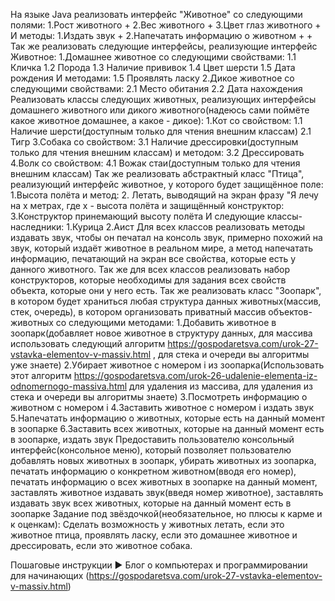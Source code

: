 На языке Java реализовать интерфейс "Животное" со следующими полями:
1.Рост животного    +
2.Вес животного     +
3.Цвет глаз животного   +
И методы:
1.Издать звук   +
2.Напечатать информацию о животном  +   +
Так же реализовать следующие интерфейсы, реализующие интерфейс Животное:
1.Домашнее животное со следующими свойствами:
1.1 Кличка
1.2 Порода
1.3 Наличие прививок
1.4 Цвет шерсти
1.5 Дата рождения
И методами:
1.5 Проявлять ласку
2.Дикое животное со следующими свойствами:
2.1 Место обитания
2.2 Дата нахождения
Реализовать классы следующих животных, реализующих интерфейсы домашнего животного или дикого животного(надеюсь сами поймёте какое животное домашнее, а какое - дикое):
1.Кот со свойством:
1.1 Наличие шерсти(доступным только для чтения внешним классам)
2.1 Тигр
3.Собака со свойством:
3.1 Наличие дрессировки(доступным только для чтения внешним классам)
и методом:
3.2 Дрессировать
4.Волк со свойством:
4.1 Вожак стаи(доступным только для чтения внешним классам)
Так же реализовать абстрактный класс "Птица", реализующий интерфейс животное, у которого будет защищённое поле:
1.Высота полёта
и метод:
2. Летать, выводящий на экран фразу "Я лечу на x метрах, где x - высота полёта
и защищённый конструктор:
3.Конструктор принемающий высоту полёта
И следующие классы-наследники:
1.Курица
2.Аист
Для всех классов реализовать методы издавать звук, чтобы он печатал на консоль звук, примерно похожий на звук, который издаёт животное в реальном мире, а метод напечатать информацию, печатающий на экран все свойства, которые есть у данного животного. Так же для всех классов реализовать набор конструкторов, которые необходимы для задания всех свойств объекта, которые они у него есть.
Так же реализовать класс "Зоопарк", в котором будет храниться любая структура данных животных(массив, стек, очередь), в котором организовать приватный массив объектов-животных со следующими методами:
1.Добавить животное в зоопарк(добавляет новое животное в структуру данных, для массива использовать следующий алгоритм https://gospodaretsva.com/urok-27-vstavka-elementov-v-massiv.html , для стека и очереди вы алгоритмы уже знаете)
2.Убирает животное с номером i из зоопарка(Использовать этот алгоритм https://gospodaretsva.com/urok-26-udalenie-elementa-iz-odnomernogo-massiva.html для удаления из массива, для удаления из стека и очереди вы алгоритмы знаете)
3.Посмотреть информацию о животном с номером i
4.Заставить животное с номером i издать звук
5.Напечатать информацию о животных, которые есть на данный момент в зоопарке
6.Заставить всех животных, которые на данный момент есть в зоопарке, издать звук
Предоставить пользователю консольный интерфейс(консольное меню), который позволяет пользователю добавлять новых животных в зоопарк, убирать животных из зоопарка, печатать информацию о конкретном животном(вводя его номер), печатать информацию о всех животных в зоопарке на данный момент, заставлять животное издавать звук(введя номер животное), заставлять издавать звук всех животных, которые на данный момент есть в зоопарке
Задание под звёздочкой(необязательное, но плюсы к карме и к оценкам): Сделать возможность у животных летать, если это животное птица, проявлять ласку, если это домашнее животное и дрессировать, если это животное собака.

Пошаговые инструкции ► Блог о компьютерах и программировании для начинающих (https://gospodaretsva.com/urok-27-vstavka-elementov-v-massiv.html)